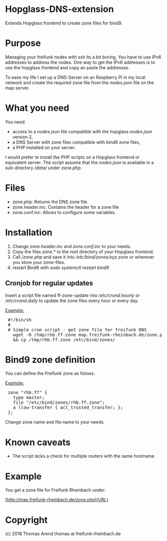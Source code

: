 # Hopglass-DNS-extension
Extends Hopglass frontend to create zone files for bind9.

# Purpose

Managing your freifunk nodes with *ssh* its a bit boring. You have to use IPv6 addresses to address the nodes. One way to get the IPv6 addresses is to use the hopglass frontend and copy an paste the addresses.

To ease my life I set up a DNS-Server on an Raspberry Pi in my local network and create the required zone file from the *nodes.json* file on the map server.

# What you need

You need 

* access to a *nodes.json* file compatible with the hopglass *nodes.json* version 2,
* a DNS Server with zone files compatible with bind9 zone files,
* a PHP installed on your server.

I would prefer to install the PHP scripts on a Hopglass frontend or equivalent server. The script assume that the *nodes.json* is available in a sub-directory */data/* under *zone.php*.  


# Files

* zone.php: Returns the DNS zone file.
* zone.header.inc: Contains the header for a zone file
* zone.conf.inc: Allows to configure some variables.

# Installation

1. Change *zone.header.inc* and *zone.conf.inc* to your needs.
2. Copy the files *zone.** to the root directory of your Hopglass frontend.
3. Call */zone.php* and save it into */etc/bind/zones/xyz.zone* or wherever you store your zone-files.
4. restart Bind9 with *sudo systemctl restart bind9*

## Cronjob for regular updates

Insert a script file named ff-zone-update into */etc/crond.hourly* or */etc/crond.daily* to update the zone files every hour or every day.

<u>Example:</u>

<pre>
 #!/bin/sh
 #
 # Simple cron script - get zone file for freifunk DNS
   wget -O /tmp/rhb.ff.zone map.freifunk-rheinbach.de/zone.php \
   && cp /tmp/rhb.ff.zone /etc/bind/zones/ 
</pre>

# Bind9 zone definition

You can define the Freifunk zone as folows:

<u>Example:</u>

<pre>
 zone "rhb.ff" {
   type master;
   file "/etc/bind/zones/rhb.ff.zone";
   a llow-transfer { acl_trusted_transfer; };
 };
</pre>

Change zone name and file name to your needs.

# Known caveats

* The script lacks a check for multiple routers with the same hostname.

# Example

You get a zone file for Freifunk Rheinbach under:

[http://map.freifunk-rheinbach.de/zone.php](URL)

# Copyright

(c) 2018 Thomas Arend
thomas at freifunk-rheinbach.de
